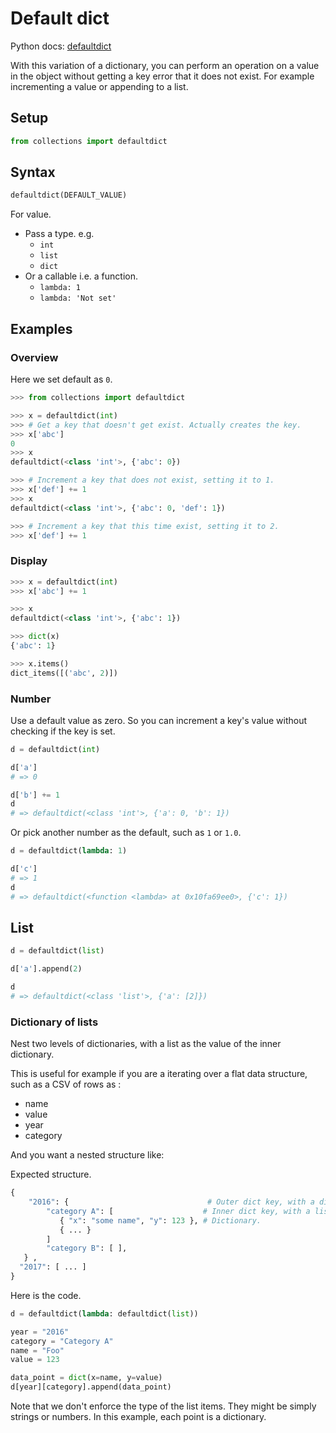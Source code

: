 # Default dict

Python docs: [defaultdict](https://docs.python.org/3/library/collections.html#collections.defaultdict)

With this variation of a dictionary, you can perform an operation on a value in the object without getting a key error that it does not exist. For example incrementing a value or appending to a list.

## Setup

```python
from collections import defaultdict
```


## Syntax

```python
defaultdict(DEFAULT_VALUE)
```

For value.

- Pass a type. e.g.
    - `int`
    - `list`
    - `dict`
- Or a callable i.e. a function.
    - `lambda: 1`
    - `lambda: 'Not set'`

## Examples

### Overview

Here we set default as `0`.

```python
>>> from collections import defaultdict

>>> x = defaultdict(int)
>>> # Get a key that doesn't get exist. Actually creates the key.
>>> x['abc']
0
>>> x
defaultdict(<class 'int'>, {'abc': 0})

>>> # Increment a key that does not exist, setting it to 1.
>>> x['def'] += 1
>>> x
defaultdict(<class 'int'>, {'abc': 0, 'def': 1})

>>> # Increment a key that this time exist, setting it to 2.
>>> x['def'] += 1
```


### Display

```python
>>> x = defaultdict(int)
>>> x['abc'] += 1

>>> x
defaultdict(<class 'int'>, {'abc': 1})

>>> dict(x)
{'abc': 1}

>>> x.items()
dict_items([('abc', 2)])
```

### Number

Use a default value as zero. So you can increment a key's value without checking if the key is set.

```python
d = defaultdict(int)

d['a']
# => 0

d['b'] += 1
d
# => defaultdict(<class 'int'>, {'a': 0, 'b': 1})
```

Or pick another number as the default, such as `1` or `1.0`.

```python
d = defaultdict(lambda: 1)

d['c']
# => 1
d
# => defaultdict(<function <lambda> at 0x10fa69ee0>, {'c': 1})
```


## List

```python
d = defaultdict(list)

d['a'].append(2)

d
# => defaultdict(<class 'list'>, {'a': [2]})
```

### Dictionary of lists

Nest two levels of dictionaries, with a list as the value of the inner dictionary.

This is useful for example if you are a iterating over a flat data structure, such as a CSV of rows as :

- name
- value
- year
- category

And you want a nested structure like:

Expected structure.

```python
{
    "2016": {                               # Outer dict key, with a dict as value.
        "category A": [                    # Inner dict key, with a list value
           { "x": "some name", "y": 123 }, # Dictionary.
           { ... }
        ]
        "category B": [ ],
   } ,
  "2017": [ ... ]
}
```

Here is the code.

```python
d = defaultdict(lambda: defaultdict(list))

year = "2016"
category = "Category A"
name = "Foo"
value = 123

data_point = dict(x=name, y=value)
d[year][category].append(data_point)
```

Note that we don't enforce the type of the list items. They might be simply strings or numbers. In this example, each point is a dictionary.

